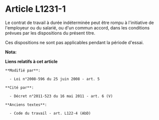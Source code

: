 # Article L1231-1

Le contrat de travail à durée indéterminée peut être rompu à l'initiative de l'employeur ou du salarié, ou d'un commun
accord, dans les conditions prévues par les dispositions du présent titre.

Ces dispositions ne sont pas applicables pendant la période d'essai.

**Nota:**



**Liens relatifs à cet article**

	**Modifié par**:

	  - Loi n°2008-596 du 25 juin 2008 - art. 5

	**Cité par**:

	  - Décret n°2011-523 du 16 mai 2011 - art. 6 (V)

	**Anciens textes**:

	  - Code du travail - art. L122-4 (AbD)
